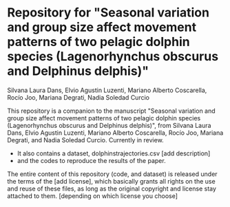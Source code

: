# Repository for "Seasonal variation and group size affect movement patterns of two pelagic dolphin species (Lagenorhynchus obscurus and Delphinus delphis)"

Silvana Laura Dans, Elvio Agustin Luzenti, Mariano Alberto Coscarella, Rocío Joo, Mariana Degrati, Nadia Soledad Curcio

This repository is a companion to the manuscript "Seasonal variation and group size affect movement patterns of two pelagic dolphin species (Lagenorhynchus obscurus and Delphinus delphis)", from Silvana Laura Dans, Elvio Agustin Luzenti, Mariano Alberto Coscarella, Rocío Joo, Mariana Degrati, and Nadia Soledad Curcio. Currently in review.

  - It also contains a dataset, dolphinstrajectories.csv [add description]
  - and the codes to reproduce the results of the paper.

The entire content of this repository (code,  and dataset) is released under the terms of the [add license], which basically grants all rights on the use and reuse of these files, as long as the original copyright and license stay attached to them. [depending on which license you choose]

